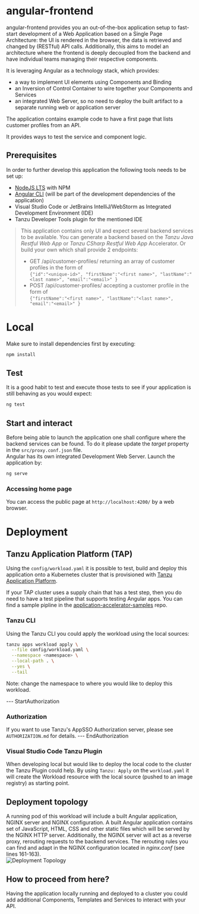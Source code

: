 # angular-frontend

angular-frontend provides you an out-of-the-box application setup to fast-start development of a Web Application based
on a Single Page Architecture: the UI is rendered in the browser, the data is retrieved and changed by (RESTful) API calls. Additionally, this aims to model an architecture where the frontend is deeply decoupled from the backend and have individual teams managing their respective components.

It is leveraging Angular as a technology stack, which provides:

- a way to implement UI elements using Components and Binding
- an Inversion of Control Container to wire together your Components and Services
- an integrated Web Server, so no need to deploy the built artifact to a separate running web or application server

The application contains example code to have a first page that lists customer profiles from an API.

It provides ways to test the service and component logic.

## Prerequisites

In order to further develop this application the following tools needs to be set up:

- [NodeJS LTS](https://nodejs.org/) with NPM
- [Angular CLI](https://angular.io/cli) (will be part of the development dependencies of the application)
- Visual Studio Code or JetBrains IntelliJ/WebStorm as Integrated Development Environment (IDE)
- Tanzu Developer Tools plugin for the mentioned IDE

> This application contains only UI and expect several backend services to be available. You can generate a backend based
> on the *Tanzu Java Restful Web App* or *Tanzu CSharp Restful Web App*  Accelerator. Or build your own which shall provide 2 endpoints:
> - GET /api/customer-profiles/ returning an array of customer profiles in the form of  
> ```{"id":"<unique-id>", "firstName":"<first name>", "lastName":"<last name>", "email":"<email>" }```
> - POST /api/customer-profiles/ accepting a customer profile in the form of  
> ```{"firstName":"<first name>", "lastName":"<last name>", "email":"<email>" }```

# Local

Make sure to install dependencies first by executing:

```bash
npm install
```

## Test

It is a good habit to test and execute those tests to see if your application is still behaving as you would expect:

```bash
ng test
```

## Start and interact

Before being able to launch the application one shall configure where the backend services can be found. To do it please update the *target*
property in the `src/proxy.conf.json` file.  
Angular has its own integrated Development Web Server. Launch the application by:

```bash
ng serve
```

### Accessing home page

You can access the public page at `http://localhost:4200/` by a web browser.

# Deployment

## Tanzu Application Platform (TAP)

Using the `config/workload.yaml` it is possible to test, build and deploy this application onto a
Kubernetes cluster that is provisioned with [Tanzu Application Platform](https://tanzu.vmware.com/application-platform).

If your TAP cluster uses a supply chain that has a test step, then you do need to have a test pipeline that supports testing Angular apps.
You can find a sample pipline in the [application-accelerator-samples](https://github.com/vmware-tanzu/application-accelerator-samples/tree/main/angular-frontend/tekton) repo.

### Tanzu CLI

Using the Tanzu CLI you could apply the workload using the local sources:

```bash
tanzu apps workload apply \
  --file config/workload.yaml \
  --namespace <namespace> \
  --local-path . \
  --yes \
  --tail
````

Note: change the namespace to where you would like to deploy this workload.

--- StartAuthorization
### Authorization
If you want to use Tanzu's AppSSO Authorization server, please see `AUTHORIZATION.md` for details.
--- EndAuthorization

### Visual Studio Code Tanzu Plugin

When developing local but would like to deploy the local code to the cluster the Tanzu Plugin could help.
By using `Tanzu: Apply` on the `workload.yaml` it will create the Workload resource with the local source (pushed to an image registry) as
starting point.

## Deployment topology

A running pod of this workload will include a built Angular application, NGINX server and NGINX configuration. A built Angular application
contains set of JavaScript, HTML, CSS and other static files which will be served by the NGINX HTTP server. Additionally, the NGINX server
will act as a reverse proxy, rerouting requests to the backend services. The rerouting rules you can find and adapt in the NGINX configuration
located in *nginx.conf* (see lines 161-163).  
![Deployment Topology](DeploymentTopology.png)  

## How to proceed from here?

Having the application locally running and deployed to a cluster you could add additional Components, Templates and Services to interact
with your API.
